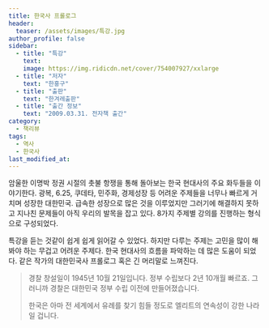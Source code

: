 ```yaml
---
title: 한국사 프롤로그
header:
  teaser: /assets/images/특강.jpg
author_profile: false
sidebar:
  - title: "특강"
    text:
    image: https://img.ridicdn.net/cover/754007927/xxlarge
  - title: "저자"
    text: "한홍구"
  - title: "출판"
    text: "한겨레출판"
  - title: "출간 정보"
    text: "2009.03.31. 전자책 출간"
category:
  - 책리뷰
tags:
  - 역사
  - 한국사
last_modified_at:
---
```


암울한 이명박 정권 시절의 촛불 항쟁을 통해 돌아보는 한국 현대사의 주요 화두들을 이야기한다. 광복, 6.25, 쿠데타, 민주화, 경제성장 등 어려운 주제들을 너무나 빠르게 거치며 성장한 대한민국. 급속한 성장으로 많은 것을 이루었지만 그러기에 해결하지 못하고 지나친 문제들이 아직 우리의 발목을 잡고 있다. 8가지 주제별 강의를 진행하는 형식으로 구성되었다. 

특강을 듣는 것같이 쉽게 쉽게 읽어갈 수 있었다. 하지만 다루는 주제는 고민을 많이 해봐야 하는 무겁고 어려운 주제다. 한국 현대사의 흐름을 파악하는 데 많은 도움이 되었다. 같은 작가의 대한민국사 프롤로그 혹은 긴 머리말로 느껴진다. 

> 경찰 창설일이 1945년 10월 21일입니다. 정부 수립보다 2년 10개월 빠르죠. 그러니까 경찰은 대한민국 정부 수립 이전에 만들어졌습니다.
>
> 한국은 아마 전 세계에서 유례를 찾기 힘들 정도로 엘리트의 연속성이 강한 나라일 겁니다. 


